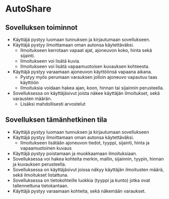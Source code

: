 # AutoShare

## Sovelluksen toiminnot
- Käyttäjä pystyy luomaan tunnuksen ja kirjautumaan sovellukseen.
- Käyttäjä pystyy ilmoittamaan oman autonsa käytettäväksi.
    - Ilmoitukseen kerrotaan vapaat ajat, ajoneuvon koko, hinta sekä sijainti.
    - Ilmoitukseen voi lisätä kuvia.
    - Ilmoitukseen voi lisätä vapaamuotoisen kuvauksen kohteesta.
- Käyttäjä pystyy varaamaan ajoneuvon käyttöönsä vapaana aikana.
    - Pystyy myös perumaan varauksen jolloin ajoneuvo vapautuu taas käyttöön
    - Ilmoituksia voidaan hakea ajan, koon, hinnan tai sijainnin perusteella.
- Sovelluksessa on käyttäjäsivut joista näkee käyttäjän ilmoitukset, sekä varausten määrän.
    - Lisäksi mahdollisesti arvostelut
 
## Sovelluksen tämänhetkinen tila
- Käyttäjä pystyy luomaan tunnuksen ja kirjautumaan sovellukseen
- Käyttäjä pystyy ilmoittamaan oman autonsa käytettäväksi.
    - Ilmoitukseen lisätään ajoneuvon tiedot, tyyppi, sijainti, hinta ja vapaamuotoinen kuvaus
- Käyttäjä pystyy poistamaan ja muokkaamaan ilmoituksiaan.
- Sovelluksessa voi hakea kohteita merkin, mallin, sijainnin, tyypin, hinnan ja kuvauksen perusteella.
- Sovelluksessa on käyttäjäsivut joissa näkyy käyttäjän ilmoitusten määrä, sekä ilmoitukset listattuna.
- Sovelluksessa on tietokohteille luokkia (tyyppi ja kunto) jotka ovat tallennettuna tietokantaan.
- Käyttäjä pystyy varaamaan kohteita, sekä näkemään varaukset.
